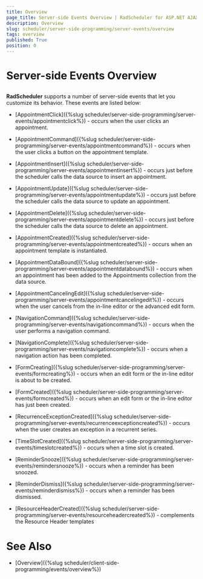 ```yaml
---
title: Overview
page_title: Server-side Events Overview | RadScheduler for ASP.NET AJAX Documentation
description: Overview
slug: scheduler/server-side-programming/server-events/overview
tags: overview
published: True
position: 0
---
```


# Server-side Events Overview



## 

**RadScheduler** supports a number of server-side events that let you customize its behavior. These events are listed below:

* [AppointmentClick]({%slug scheduler/server-side-programming/server-events/appointmentclick%}) - occurs when the user clicks an appointment.

* [AppointmentCommand]({%slug scheduler/server-side-programming/server-events/appointmentcommand%}) - occurs when the user clicks a button on the appointment template.

* [AppointmentInsert]({%slug scheduler/server-side-programming/server-events/appointmentinsert%}) - occurs just before the scheduler calls the data source to insert an appointment.

* [AppointmentUpdate]({%slug scheduler/server-side-programming/server-events/appointmentupdate%}) - occurs just before the scheduler calls the data source to update an appointment.

* [AppointmentDelete]({%slug scheduler/server-side-programming/server-events/appointmentdelete%}) - occurs just before the scheduler calls the data source to delete an appointment.

* [AppointmentCreated]({%slug scheduler/server-side-programming/server-events/appointmentcreated%}) - occurs when an appointment template is instantiated.

* [AppointmentDataBound]({%slug scheduler/server-side-programming/server-events/appointmentdatabound%}) - occurs when an appointment has been added to the Appointments collection from the data source.

* [AppointmentCancelingEdit]({%slug scheduler/server-side-programming/server-events/appointmentcancelingedit%}) - occurs when the user cancels from the in-line editor or the advanced edit form.

* [NavigationCommand]({%slug scheduler/server-side-programming/server-events/navigationcommand%}) - occurs when the user performs a navigation command.

* [NavigationComplete]({%slug scheduler/server-side-programming/server-events/navigationcomplete%}) - occurs when a navigation action has been completed.

* [FormCreating]({%slug scheduler/server-side-programming/server-events/formcreating%}) - occurs when an edit form or the in-line editor is about to be created.

* [FormCreated]({%slug scheduler/server-side-programming/server-events/formcreated%}) - occurs when an edit form or the in-line editor has just been created.

* [RecurrenceExceptionCreated]({%slug scheduler/server-side-programming/server-events/recurrenceexceptioncreated%}) - occurs when the user creates an exception in a recurrent series.

* [TimeSlotCreated]({%slug scheduler/server-side-programming/server-events/timeslotcreated%}) - occurs when a time slot is created.

* [ReminderSnooze]({%slug scheduler/server-side-programming/server-events/remindersnooze%}) - occurs when a reminder has been snoozed.

* [ReminderDismiss]({%slug scheduler/server-side-programming/server-events/reminderdismiss%}) - occurs when a reminder has been dismissed.

* [ResourceHeaderCreated]({%slug scheduler/server-side-programming/server-events/resourceheadercreated%}) - complements the Resource Header templates

# See Also

 * [Overview]({%slug scheduler/client-side-programming/events/overview%})
